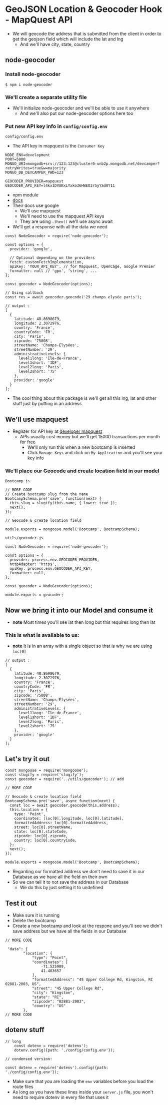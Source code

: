 # GeoJSON Location & Geocoder Hook - MapQuest API
* We will geocode the address that is submitted from the client in order to get the geojson field which will include the lat and lng
    - And we'll have city, state, country

## node-geocoder

### Install node-geocoder
`$ npm i node-geocoder`

### We'll create a separate utility file
* We'll initialize node-geocoder and we'll be able to use it anywhere
    - And we'll also put our node-geocoder options here too

### Put new API key info in `config/config.env`
`config/config.env`

* The API key in mapquest is the `Consumer Key`

```
NODE_ENV=development
PORT=5000
MONGO_URI=mongodb+srv://123:123@cluster0-unb2p.mongodb.net/devcamper?retryWrites=true&w=majority
MONGO_DB_DEVCAMPER_PWD=123

GEOCODER_PROVIDER=mapquest
GEOCODER_API_KEY=l4kx1DVAKxLYxko36HWEO3r5yYad0Y11
```

* npm module
* [docs](https://github.com/nchaulet/node-geocoder)
* Their docs use google
    - We'll use mapquest
    - We'll need to use the mapquest API keys
    - They are using `.then()` we'll use async await
* We'll get a response with all the data we need

```
const NodeGeocoder = require('node-geocoder');

const options = {
  provider: 'google',

  // Optional depending on the providers
  fetch: customFetchImplementation,
  apiKey: 'YOUR_API_KEY', // for Mapquest, OpenCage, Google Premier
  formatter: null // 'gpx', 'string', ...
};

const geocoder = NodeGeocoder(options);

// Using callback
const res = await geocoder.geocode('29 champs elysée paris');

// output :
[
  {
    latitude: 48.8698679,
    longitude: 2.3072976,
    country: 'France',
    countryCode: 'FR',
    city: 'Paris',
    zipcode: '75008',
    streetName: 'Champs-Élysées',
    streetNumber: '29',
    administrativeLevels: {
      level1long: 'Île-de-France',
      level1short: 'IDF',
      level2long: 'Paris',
      level2short: '75'
    },
    provider: 'google'
  }
];
```

* The cool thing about this package is we'll get all this lng, lat and other stuff just by putting in an address

## We'll use mapquest
* Register for API key at [developer mapquest](https://developer.mapquest.com/)
    - APIs usually cost money but we'll get 15000 transactions per month for free
        + We'll only run this when a new bootcamp is inserted
        + Click `Manage Keys` and click on `My Application` and you'll see your key info

### We'll place our Geocode and create location field in our model
`Bootcamp.js`

```
// MORE CODE
// Create bootcamp slug from the name
BootcampSchema.pre('save', function(next) {
  this.slug = slugify(this.name, { lower: true });
  next();
});

// Geocode & create location field

module.exports = mongoose.model('Bootcamp', BootcampSchema);
```

`utils/geocoder.js`

```
const NodeGeocoder = require('node-geocoder');

const options = {
  provider: process.env.GEOCODER_PROVIDER,
  httpAdapter: 'https',
  apiKey: process.env.GEOCODER_API_KEY,
  formatter: null,
};

const geocoder = NodeGeocoder(options);

module.exports = geocoder;
```

## Now we bring it into our Model and consume it
* **note** Most times you'll see lat then long but this requires long then lat

### This is what is available to us:
* **note** It is in an array with a single object so that is why we are using `loc[0]`

```
// output :
[
  {
    latitude: 48.8698679,
    longitude: 2.3072976,
    country: 'France',
    countryCode: 'FR',
    city: 'Paris',
    zipcode: '75008',
    streetName: 'Champs-Élysées',
    streetNumber: '29',
    administrativeLevels: {
      level1long: 'Île-de-France',
      level1short: 'IDF',
      level2long: 'Paris',
      level2short: '75'
    },
    provider: 'google'
  }
];
```

## Let's try it out
```
const mongoose = require('mongoose');
const slugify = require('slugify');
const geocoder = require('../utils/geocoder'); // add

// MORE CODE

// Geocode & create location field
BootcampSchema.pre('save', async function(next) {
  const loc = await geocoder.geocode(this.address);
  this.location = {
    type: 'Point',
    coordinates: [loc[0].longitude, loc[0].latitude],
    formattedAddress: loc[0].formattedAddress,
    street: loc[0].streetName,
    state: loc[0].stateCode,
    zipcode: loc[0].zipcode,
    country: loc[0].countryCode,
  };
  next();
});

module.exports = mongoose.model('Bootcamp', BootcampSchema);
```

* Regarding our formatted address we don't need to save it in our Database as we have all the field on their own
* So we can tell it to not save the address in our Database
    - We do this by just setting it to undefined

## Test it out
* Make sure it is running
* Delete the bootcamp
* Create a new bootcamp and look at the respone and you'll see we didn't save address but we have all the fields in our Database

```
// MORE CODE

 "data": {
        "location": {
            "type": "Point",
            "coordinates": [
                -71.525909,
                41.483657
            ],
            "formattedAddress": "45 Upper College Rd, Kingston, RI 02881-2003, US",
            "street": "45 Upper College Rd",
            "city": "Kingston",
            "state": "RI",
            "zipcode": "02881-2003",
            "country": "US"
        },
// MORE CODE
```

## dotenv stuff
```
// long
    const dotenv = require('dotenv');
    dotenv.config({path: './config/config.env'});

// condensed version:

const dotenv = require('dotenv').config({path: './config/config.env'}); 
```

* Make sure that you are loading the `env` variables before you load the route files
* As long as you have these lines inside your `server.js` file, you won't need to require dotenv in every file that uses it
